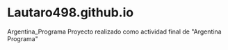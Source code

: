 # Lautaro498.github.io
Argentina_Programa
Proyecto realizado como actividad final de "Argentina Programa"
